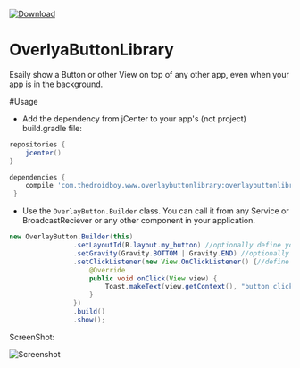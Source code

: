  [ ![Download](https://api.bintray.com/packages/yshahak/OverlyaButtonLibrary/OverlyaButtonLibrary/images/download.svg) ](https://bintray.com/yshahak/OverlyaButtonLibrary/OverlyaButtonLibrary/_latestVersion)
# OverlyaButtonLibrary
Esaily show a Button or other View on top of any other app, even when your app is in the background.

#Usage

* Add the dependency from jCenter to your app's (not project) build.gradle file:

```gradle
repositories {
    jcenter()
}
```


```gradle
dependencies {
    compile 'com.thedroidboy.www.overlaybuttonlibrary:overlaybuttonlibrary:1.0.2'
 }
 ```

* Use the `OverlayButton.Builder` class. You can call it from any Service or BroadcastReciever or any other component in your application.


````java
new OverlayButton.Builder(this)
                .setLayoutId(R.layout.my_button) //optionally define your own layout for the Button
                .setGravity(Gravity.BOTTOM | Gravity.END) //optionally define your desired Gravitiy
                .setClickListener(new View.OnClickListener() {//define desired action when user click on Button
                    @Override
                    public void onClick(View view) {
                        Toast.makeText(view.getContext(), "button clicked!", Toast.LENGTH_SHORT).show();
                    }
                }) 
                .build()
                .show();
````




ScreenShot:


![Screenshot](https://cloud.githubusercontent.com/assets/6691908/21393349/aac5efa8-c79c-11e6-9e08-d879f9b96d06.jpg)
